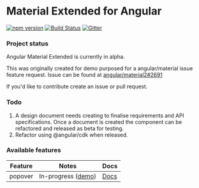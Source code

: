 # Material Extended for Angular
[![npm version](https://badge.fury.io/js/%40material-extended%2Fmde.svg)](https://www.npmjs.com/package/%40material-extended%2Fmde)
[![Build Status](https://travis-ci.org/material-extended/mde.svg?branch=master)](https://travis-ci.org/material-extended/mde)
[![Gitter](https://badges.gitter.im/material-extended/mde.svg)](https://gitter.im/material-extended/mde?utm_source=badge&utm_medium=badge&utm_campaign=pr-badge)


### Project status
Angular Material Extended is currently in alpha.

This was originally created for demo purposed for a angular/material issue feature request.
Issue can be found at [angular/material2#2691](https://github.com/angular/material2/issues/2691)


If you'd like to contribute create an issue or pull request.


### Todo
1. A design document needs creating to finalise requirements and API specifications.
Once a document is created the component can be refactored and released as beta for testing.
2. Refactor using @angular/cdk when released.


### Available features

| Feature | Notes                                                                                | Docs                                                                        |
|---------|--------------------------------------------------------------------------------------|-----------------------------------------------------------------------------|
| popover | In-progress ([demo](https://uixd.co.uk/open-source-software/material-extended/demo)) | [Docs](https://github.com/material-extended/mde/src/lib/popover/popover.md) |
